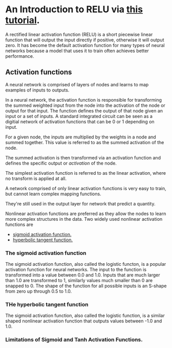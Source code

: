 # An Introduction to RELU via [this tutorial](https://machinelearningmastery.com/rectified-linear-activation-function-for-deep-learning-neural-networks/).

A rectified linear activation function (RELU) is a short piecewise linear function that will output the input directly if positive, otherwise it will output zero. It has become the default activation function for many types of neural networks because a model that uses it to train often achieves better performance.

## Activation functions 
A neural network is comprised of layers of nodes and learns to map examples of inputs to outputs.

In a neural network, the activation function is responsible for transforming the summed weighted input from the node into the activation of the node or output for that input. The function defines the output of that node given an input or a set of inputs. A standard integrated circuit can be seen as a digitial network of activation functions that can be 0 or 1 depending on input.

For a given node, the inputs are multiplied by the weights in a node and summed together. This value is referred to as the summed activation of the node.

The summed activation is then transformed via an activation function and defines the specific output or _activation_ of the node.

The simplest activation function is referred to as the linear activation, where no transform is applied at all.

A network comprised of only linear activation functions is very easy to train, but cannot learn complex mapping functions.

They're still used in the output layer for network that predict a quantity.

Nonlinear activation functions are preferred as they allow the nodes to learn more complex structures in the data. Two widely used nonlinear activation functions are
- [sigmoid activation function.](#the-sigmoid-activation-function)
- [hyperbolic tangent function.](#the-hyperbolic-tangent-function)

### The sigmoid activation function

The sigmoid activation function, also called the logistic functon, is a popular activation function for neural networks. The input to the function is transformed into a value between 0.0 and 1.0. Inputs that are much larger than 1.0 are transformed to 1, similarly values much smaller than 0 are snapped to 0. The shape of the function for all possible inputs is an S-shape from zero up through 0.5 to 1.0.

### THe hyperbolic tangent function

The sigmoid activation function, also called the logistic function, is a similar shaped nonlinear activation function that outputs values between -1.0 and 1.0.

### Limitations of Sigmoid and Tanh Activation Functions.
